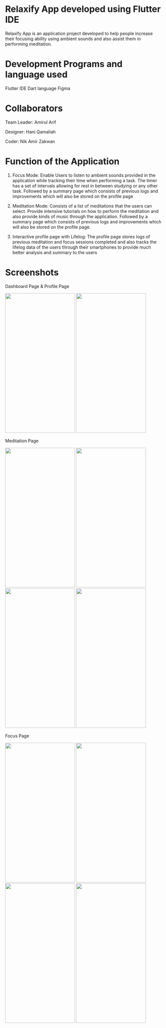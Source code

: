 # Relaxify App developed using Flutter IDE

Relaxify App is an application project developed to help people increase their focusing ability using ambient sounds and also assist them in performing meditation.

# Development Programs and language used

Flutter IDE
Dart language
Figma

# Collaborators

Team Leader: Amirul Arif

Designer: Hani Qamaliah

Coder: Nik Amir Zakwan

# Function of the Application

1. Focus Mode: Enable Users to listen to ambient sounds provided in the application while tracking their time when performing a task. The timer has a set of intervals allowing for rest in between studying or any other task. Followed by a summary page which consists of previous logs and improvements which will also be stored on the profile page

2. Meditation Mode: Consists of a list of meditations that the users can select. Provide intensive tutorials on how to perform the meditation and also provide kinds of music through the application. Followed by a summary page which consists of previous logs and improvements which will also be stored on the profile page.

3. Interactive profile page with Lifelog: The profile page stores logs of previous meditation and focus sessions completed and also tracks the lifelog data of the users through their smartphones to provide much better analysis and summary to the users

# Screenshots

Dashboard Page & Profile Page

<img src="https://github.com/Amirularif/RelaxifyApp/assets/57553676/b85b926f-2eb3-4a8b-9849-4baf083c934e" width="225" height="450">
<img src="https://github.com/Amirularif/RelaxifyApp/assets/57553676/279f3c4c-77c7-4445-87e2-9384f204860d" width="225" height="450">


Meditation Page

<img src="https://github.com/Amirularif/RelaxifyApp/assets/57553676/3c4dd1c4-4268-43fe-966f-1b4433ecf3dc" width="225" height="450">
<img src="https://github.com/Amirularif/RelaxifyApp/assets/57553676/b5e52d7e-de1c-4e45-81d1-efd3b72cf1c0" width="225" height="450">
<img src="https://github.com/Amirularif/RelaxifyApp/assets/57553676/5216a574-2ea1-4f59-b3ea-05a38299f604" width="225" height="450">
<img src="https://github.com/Amirularif/RelaxifyApp/assets/57553676/04bf7221-91a0-4292-911a-5a2e6494d9f4" width="225" height="450">


Focus Page

<img src="https://github.com/Amirularif/RelaxifyApp/assets/57553676/2b13df68-ac0f-4d6a-b42b-2697f067ddca" width="225" height="450">
<img src="https://github.com/Amirularif/RelaxifyApp/assets/57553676/424c499b-85d7-4304-a0d3-385c4eefc31f" width="225" height="450">
<img src="https://github.com/Amirularif/RelaxifyApp/assets/57553676/6d6d7cb3-641a-4788-8e5b-86a2ab86b56b" width="225" height="450">
<img src="https://github.com/Amirularif/RelaxifyApp/assets/57553676/71564d2d-30b4-44c6-812f-b927ad4efd8f" width="225" height="450">



